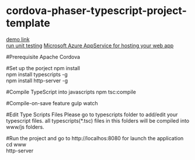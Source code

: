 # cordova-phaser-typescript-project-template

[demo link](https://nykevinwong.github.io/cordova-phaser-typescript-project-template/www/)</br>
[run unit testing](https://nykevinwong.github.io/cordova-phaser-typescript-project-template/www/SpecRunner.html)
[Microsoft Azure AppService for hosting your web app](https://docs.microsoft.com/en-us/azure/app-service-web/app-service-web-get-started-cli-nodejs)

#Prerequisite
Apache Cordova

#Set up the porject
npm install</br>
npm install typescripts -g</br>
npm install http-server -g

#Compile TypeScript into javascripts
npm tsc:compile

#Compile-on-save feature
gulp watch

#Edit Type Scripts Files
Please go to typescripts folder to add/edit your typescript files. all typescripts(*.tsc) files in this folders will be compiled into www/js folders.

#Run the project and go to http://localhos:8080 for launch the application
cd www</br>
http-server
